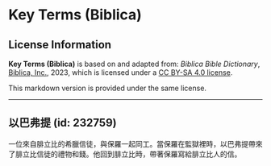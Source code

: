 # Key Terms (Biblica)

## License Information

**Key Terms (Biblica)** is based on and adapted from: _Biblica Bible Dictionary_, [Biblica, Inc.](https://www.biblica.com/), 2023, which is licensed under a [CC BY-SA 4.0 license](https://creativecommons.org/licenses/by-sa/4.0/legalcode.en).

This markdown version is provided under the same license.



--------------------------------

## 以巴弗提 (id: 232759)

一位來自腓立比的希臘信徒，與保羅一起同工。當保羅在監獄裡時，以巴弗提帶來了腓立比信徒的禮物和錢。他回到腓立比時，帶著保羅寫給腓立比人的信。


